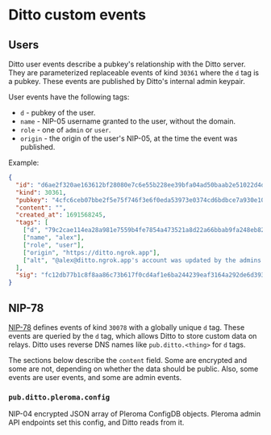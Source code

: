 # Ditto custom events

## Users

Ditto user events describe a pubkey's relationship with the Ditto server. They are parameterized replaceable events of kind `30361` where the `d` tag is a pubkey. These events are published by Ditto's internal admin keypair.

User events have the following tags:

- `d` - pubkey of the user.
- `name` - NIP-05 username granted to the user, without the domain.
- `role` - one of `admin` or `user`.
- `origin` - the origin of the user's NIP-05, at the time the event was published.

Example:

```json
{
  "id": "d6ae2f320ae163612bf28080e7c6e55b228ee39bfa04ad50baab2e51022d4d59",
  "kind": 30361,
  "pubkey": "4cfc6ceb07bbe2f5e75f746f3e6f0eda53973e0374cd6bdbce7a930e10437e06",
  "content": "",
  "created_at": 1691568245,
  "tags": [
    ["d", "79c2cae114ea28a981e7559b4fe7854a473521a8d22a66bbab9fa248eb820ff6"],
    ["name", "alex"],
    ["role", "user"],
    ["origin", "https://ditto.ngrok.app"],
    ["alt", "@alex@ditto.ngrok.app's account was updated by the admins of ditto.ngrok.app"]
  ],
  "sig": "fc12db77b1c8f8aa86c73b617f0cd4af1e6ba244239eaf3164a292de6d39363f32d6b817ffff796ace7a103d75e1d8e6a0fb7f618819b32d81a953b4a75d7507"
}
```

## NIP-78

[NIP-78](https://github.com/nostr-protocol/nips/blob/master/78.md) defines events of kind `30078` with a globally unique `d` tag. These events are queried by the `d` tag, which allows Ditto to store custom data on relays. Ditto uses reverse DNS names like `pub.ditto.<thing>` for `d` tags.

The sections below describe the `content` field. Some are encrypted and some are not, depending on whether the data should be public. Also, some events are user events, and some are admin events.

### `pub.ditto.pleroma.config`

NIP-04 encrypted JSON array of Pleroma ConfigDB objects. Pleroma admin API endpoints set this config, and Ditto reads from it.